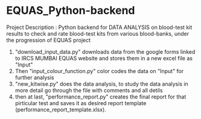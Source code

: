 # EQUAS_Python-backend
Project Description : Python backend for DATA ANALYSIS on blood-test kit results to check and rate blood-test kits from various blood-banks, under the progression of EQUAS project 
1. "download_input_data.py" downloads data from the google forms linked to IRCS MUMBAI EQUAS website and stores them in a new excel file as "Input"
2. Then "input_colour_function.py" color codes the data on "Input" for further analysis
3. "new_kitwise.py" does the data analysis, to study the data analysis in more detail go through the file with comments and all detils
4. then at last, "performance_report.py" creates the final report for that pirticular test and saves it as desired report template (performance_report_template.xlsx).
